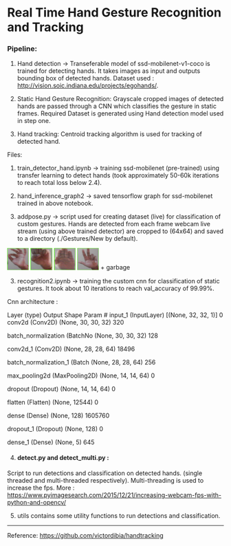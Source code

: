 # Real Time Hand Gesture Recognition and Tracking

### Pipeline:

1. Hand detection -> Transeferable model of ssd-mobilenet-v1-coco is trained for detecting hands. It takes images as input and outputs bounding box of detected hands. Dataset used : http://vision.soic.indiana.edu/projects/egohands/.

2. Static Hand Gesture Recognition: Grayscale cropped images of detected hands are passed through a CNN which classifies the gesture in static frames.
Required Dataset is generated using Hand detection model used in step one.

3. Hand tracking: Centroid tracking algorithm is used for tracking of detected hand.


Files:

1. train_detector_hand.ipynb -> training ssd-mobilenet (pre-trained) using transfer learning to detect hands (took approximately 50-60k iterations to reach total loss below 2.4).

2. hand_inference_graph2 -> saved tensorflow graph for ssd-mobilenet trained in above notebook.

3. addpose.py -> script used for creating dataset (live) for classification of custom gestures. Hands are detected from each frame webcam live stream (using above trained detector) are cropped to (64x64) and saved to a directory (./Gestures/New by default).

<img src="images/asl_f.png" width=10% title="asl_f"> <img src="images/fist.png" width=10% title="fist"> <img src="images/palm.png" width=10% title="palm"> <img src="images/seven.png" width=10% title="seven">   + garbage

3. recognition2.ipynb -> training the custom cnn for classification of static gestures. It took about 10 iterations to reach val_accuracy of 99.99%. 

Cnn architecture : 

Layer (type)                 Output Shape              Param #
input_1 (InputLayer)         [(None, 32, 32, 1)]       0         
conv2d (Conv2D)              (None, 30, 30, 32)        320       

batch_normalization (BatchNo (None, 30, 30, 32)        128       

conv2d_1 (Conv2D)            (None, 28, 28, 64)        18496     

batch_normalization_1 (Batch (None, 28, 28, 64)        256       

max_pooling2d (MaxPooling2D) (None, 14, 14, 64)        0         

dropout (Dropout)            (None, 14, 14, 64)        0         

flatten (Flatten)            (None, 12544)             0         

dense (Dense)                (None, 128)               1605760   

dropout_1 (Dropout)          (None, 128)               0        

dense_1 (Dense)              (None, 5)                 645


4. #### detect.py and detect_multi.py : 

Script to run detections and classification on detected hands. (single threaded and multi-threaded respectively). Multi-threading is used to increase the fps. More : https://www.pyimagesearch.com/2015/12/21/increasing-webcam-fps-with-python-and-opencv/

5. utils contains some utility functions to run detections and classification.


------------------------------------------------------------------------------------

Reference: https://github.com/victordibia/handtracking

